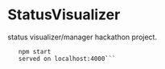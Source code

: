# StatusVisualizer
status visualizer/manager hackathon project. 


```npm install
   npm start
   served on localhost:4000```
